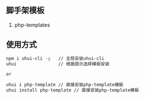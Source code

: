 

## 脚手架模板

1. php-templates


## 使用方式
```bash
npm i uhui-cli -g   // 全局安装uhui-cli
uhui                // 根据提示选择模板安装

or

uhui i php-template // 直接安装php-template模板
uhui install php-template // 直接安装php-template模板

```